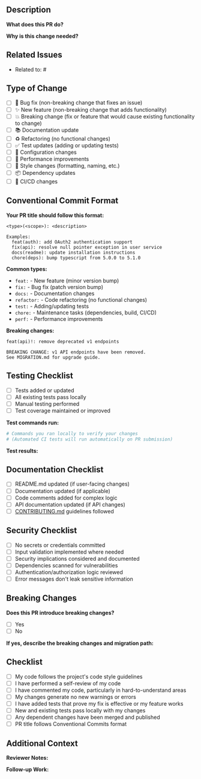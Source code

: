 <!--
Thank you for contributing to DevOps AI Toolkit! Please fill out this template to help us review your changes.
-->

## Description
<!-- Provide a clear and concise description of your changes -->

**What does this PR do?**

**Why is this change needed?**

## Related Issues
<!-- Link to related issues using keywords for automatic closure -->
<!-- Examples: "Closes #123", "Fixes #456", "Resolves #789" -->

- Related to: #

## Type of Change
<!-- Check all that apply -->

- [ ] 🐛 Bug fix (non-breaking change that fixes an issue)
- [ ] ✨ New feature (non-breaking change that adds functionality)
- [ ] 💥 Breaking change (fix or feature that would cause existing functionality to change)
- [ ] 📚 Documentation update
- [ ] ♻️ Refactoring (no functional changes)
- [ ] ✅ Test updates (adding or updating tests)
- [ ] 🔧 Configuration changes
- [ ] 🚀 Performance improvements
- [ ] 🎨 Style changes (formatting, naming, etc.)
- [ ] 📦 Dependency updates
- [ ] 🔨 CI/CD changes

## Conventional Commit Format
<!-- This project uses Conventional Commits for automated changelog generation -->

**Your PR title should follow this format:**
```
<type>(<scope>): <description>

Examples:
  feat(auth): add OAuth2 authentication support
  fix(api): resolve null pointer exception in user service
  docs(readme): update installation instructions
  chore(deps): bump typescript from 5.0.0 to 5.1.0
```

**Common types:**
- `feat:` - New feature (minor version bump)
- `fix:` - Bug fix (patch version bump)
- `docs:` - Documentation changes
- `refactor:` - Code refactoring (no functional changes)
- `test:` - Adding/updating tests
- `chore:` - Maintenance tasks (dependencies, build, CI/CD)
- `perf:` - Performance improvements

**Breaking changes:**
```
feat(api)!: remove deprecated v1 endpoints

BREAKING CHANGE: v1 API endpoints have been removed.
See MIGRATION.md for upgrade guide.
```

## Testing Checklist
<!-- Ensure all relevant tests have been completed -->

- [ ] Tests added or updated
- [ ] All existing tests pass locally
- [ ] Manual testing performed
- [ ] Test coverage maintained or improved

**Test commands run:**
```bash
# Commands you ran locally to verify your changes
# (Automated CI tests will run automatically on PR submission)
```

**Test results:**
<!-- Describe test results, including any relevant output or screenshots -->

## Documentation Checklist
<!-- Ensure documentation is updated to reflect your changes -->

- [ ] README.md updated (if user-facing changes)
- [ ] Documentation updated (if applicable)
- [ ] Code comments added for complex logic
- [ ] API documentation updated (if API changes)
- [ ] [CONTRIBUTING.md](CONTRIBUTING.md) guidelines followed

## Security Checklist
<!-- Complete if your changes affect security -->

- [ ] No secrets or credentials committed
- [ ] Input validation implemented where needed
- [ ] Security implications considered and documented
- [ ] Dependencies scanned for vulnerabilities
- [ ] Authentication/authorization logic reviewed
- [ ] Error messages don't leak sensitive information

## Breaking Changes
<!-- If this is a breaking change, describe the impact and provide migration guidance -->

**Does this PR introduce breaking changes?**
- [ ] Yes
- [ ] No

**If yes, describe the breaking changes and migration path:**

## Checklist
<!-- Final pre-submission checklist -->

- [ ] My code follows the project's code style guidelines
- [ ] I have performed a self-review of my code
- [ ] I have commented my code, particularly in hard-to-understand areas
- [ ] My changes generate no new warnings or errors
- [ ] I have added tests that prove my fix is effective or my feature works
- [ ] New and existing tests pass locally with my changes
- [ ] Any dependent changes have been merged and published
- [ ] PR title follows Conventional Commits format

## Additional Context
<!-- Add any other context, considerations, or notes for reviewers -->

**Reviewer Notes:**
<!-- Anything specific you want reviewers to focus on? -->

**Follow-up Work:**
<!-- Any planned follow-up PRs or related work? -->
